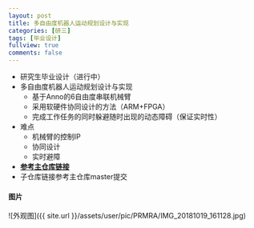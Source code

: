 ```yaml
---
layout: post
title: 多自由度机器人运动规划设计与实现
categories: [研三]
tags: [毕业设计]
fullview: true
comments: false
---
```


* 研究生毕业设计（进行中）
* 多自由度机器人运动规划设计与实现
    - 基于Anno的6自由度串联机械臂
    - 采用软硬件协同设计的方法（ARM+FPGA）
    - 完成工作任务的同时躲避随时出现的动态障碍（保证实时性）
* 难点
    - 机械臂的控制IP
    - 协同设计
    - 实时避障
* [**参考主仓库链接**](https://github.com/whutddk/PRM_robotic_arm)
* 子仓库链接参考主仓库master提交
<!-- more -->

#### 图片
![外观图]({{ site.url }}/assets/user/pic/PRMRA/IMG_20181019_161128.jpg)



